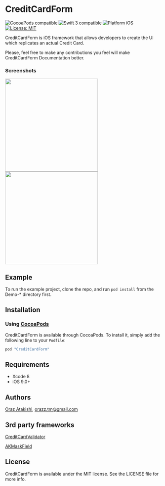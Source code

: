 # CreditCardForm

<a href="https://cocoapods.org/pods/CreditCardForm"><img src="https://img.shields.io/badge/pod-0.0.1-blue.svg" alt="CocoaPods compatible" /></a>
<a href="https://developer.apple.com/swift"><img src="https://img.shields.io/badge/swift3-compatible-4BC51D.svg?style=flat" alt="Swift 3 compatible" /></a>
<img src="https://img.shields.io/badge/platform-iOS-blue.svg?style=flat" alt="Platform iOS" />
<a href="https://github.com/orazz/CreditCardForm-iOS/blob/master/LICENSE"><img src="http://img.shields.io/badge/license-MIT-blue.svg?style=flat" alt="License: MIT" /></a>

CreditCardForm is iOS framework that allows developers to create the UI which replicates an actual Credit Card.

Please, feel free to make any contributions you feel will make CreditCardForm Documentation better.

### Screenshots
<img src="https://dotjpg.co/8bu.png" width="300"> <img src="Example/Screens/CreditCardDemo.gif" width="300">

## Example

To run the example project, clone the repo, and run `pod install` from the Demo-\* directory first.

## Installation

### Using [CocoaPods](http://cocoapods.org)

CreditCardForm is available through CocoaPods. To install it, simply add the following line to your `Podfile`:

```ruby
pod "CreditCardForm"
```

## Requirements

* Xcode 8
* iOS 9.0+

## Authors

[Oraz Atakishi](https://github.com/orazz), orazz.tm@gmail.com

## 3rd party frameworks 

[CreditCardValidator](https://github.com/vitkuzmenko/CreditCardValidator)

[AKMaskField](https://github.com/artemkrachulov/AKMaskField)

## License

CreditCardForm is available under the MIT license. See the LICENSE file for more info.
